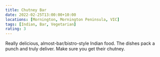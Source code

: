 ```yaml
---
title: Chutney Bar
date: 2022-02-25T13:00:00+10:00
locations: [Mornington, Mornington Peninsula, VIC]
tags: [Indian, Bar, Vegetarian]
rating: 3
---
```


Really delicious, almost-bar/bistro-style Indian food. The dishes pack a punch and truly deliver. Make sure you get their chutney.